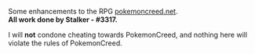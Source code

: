 Some enhancements to the RPG <a href="pokemoncreed.net">pokemoncreed.net</a>. <br />
<b>All work done by Stalker - #3317.</b>

I will <b>not</b> condone cheating towards PokemonCreed, and nothing here will violate the rules of PokemonCreed.
